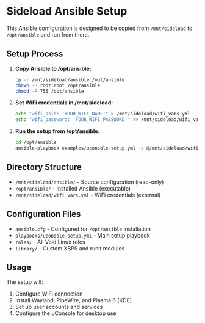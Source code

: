 # Sideload Ansible Setup

This Ansible configuration is designed to be copied from `/mnt/sideload` to `/opt/ansible` and run from there.

## Setup Process

1. **Copy Ansible to /opt/ansible:**
   ```bash
   cp -r /mnt/sideload/ansible /opt/ansible
   chown -R root:root /opt/ansible
   chmod -R 755 /opt/ansible
   ```

2. **Set WiFi credentials in /mnt/sideload:**
   ```bash
   echo "wifi_ssid: 'YOUR_WIFI_NAME'" > /mnt/sideload/wifi_vars.yml
   echo "wifi_password: 'YOUR_WIFI_PASSWORD'" >> /mnt/sideload/wifi_vars.yml
   ```

3. **Run the setup from /opt/ansible:**
   ```bash
   cd /opt/ansible
   ansible-playbook examples/uconsole-setup.yml -e @/mnt/sideload/wifi_vars.yml
   ```

## Directory Structure

- `/mnt/sideload/ansible/` - Source configuration (read-only)
- `/opt/ansible/` - Installed Ansible (executable)
- `/mnt/sideload/wifi_vars.yml` - WiFi credentials (external)

## Configuration Files

- `ansible.cfg` - Configured for `/opt/ansible` installation
- `playbooks/uconsole-setup.yml` - Main setup playbook
- `roles/` - All Void Linux roles
- `library/` - Custom XBPS and runit modules

## Usage

The setup will:
1. Configure WiFi connection
2. Install Wayland, PipeWire, and Plasma 6 (KDE)
3. Set up user accounts and services
4. Configure the uConsole for desktop use
